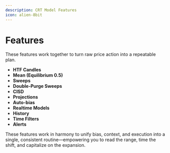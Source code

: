 ```yaml
---
description: CRT Model Features
icon: alien-8bit
---
```


# Features

These features work together to turn raw price action into a repeatable plan.&#x20;

* **HTF Candles**
* **Mean (Equilibrium 0.5)**
* **Sweeps**
* **Double‑Purge Sweeps**
* **CISD**&#x20;
* **Projections**
* **Auto-bias**
* **Realtime Models**
* **History**
* **Time Filters**
* **Alerts**

These features work in harmony to unify bias, context, and execution into a single, consistent routine—empowering you to read the range, time the shift, and capitalize on the expansion.
